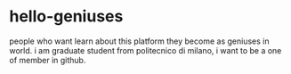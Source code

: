 # hello-geniuses
people who want learn about this platform they become as geniuses in world.
i am graduate student from politecnico di milano, i want to be a one of member in github.
